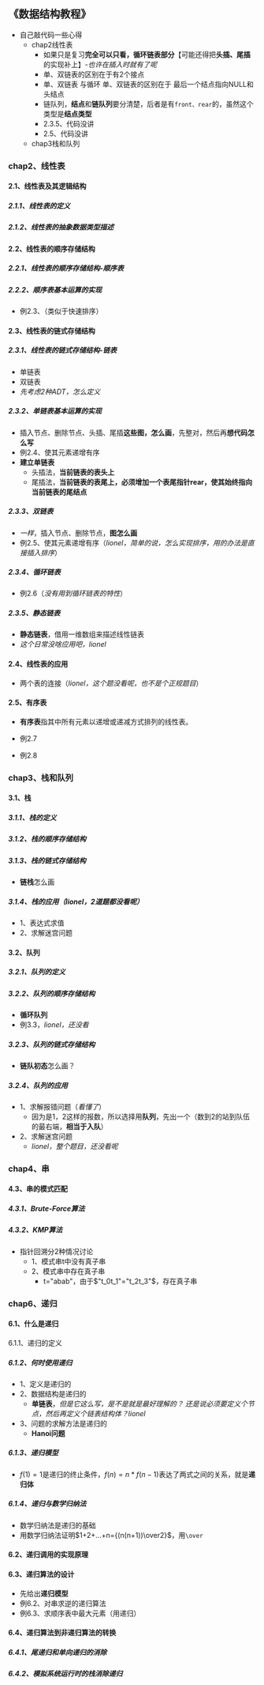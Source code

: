 ## 《数据结构教程》

+ 自己敲代码一些心得
  + chap2线性表
    + 如果只是复习**完全可以只看，循环链表部分**【可能还得把**头插、尾插**的实现补上】-*也许在插入时就有了呢*
    + 单、双链表的区别在于有2个接点
    + 单、双链表 与循环 单、双链表的区别在于 最后一个结点指向NULL和头结点
    + 链队列，**结点**和**链队列**要分清楚，后者是有`front、rear`的，虽然这个类型是**结点类型**
    + 2.3.5、代码没讲
    + 2.5、代码没讲
  + chap3栈和队列

### chap2、线性表

#### 2.1、线性表及其逻辑结构

##### 2.1.1、线性表的定义

##### 2.1.2、线性表的抽象数据类型描述

#### 2.2、线性表的顺序存储结构

##### 2.2.1、线性表的顺序存储结构-顺序表

##### 2.2.2、顺序表基本运算的实现

+ 例2.3、（类似于快速排序）

#### 2.3、线性表的链式存储结构

##### 2.3.1、线性表的链式存储结构-链表

+ 单链表
+ 双链表
+ *先考虑2种ADT，怎么定义*

##### 2.3.2、单链表基本运算的实现

+ 插入节点、删除节点、头插、尾插**这些图，怎么画**，先整对，然后再**想代码怎么写**
+ 例2.4、使其元素递增有序
+ **建立单链表**
  + 头插法，**当前链表的表头上**
  + 尾插法，**当前链表的表尾上，必须增加一个表尾指针rear，使其始终指向当前链表的尾结点**

##### 2.3.3、双链表

+ *一样*，插入节点、删除节点，**图怎么画**
+ 例2.5、使其元素递增有序（*lionel，简单的说，怎么实现排序，用的办法是直接插入排序*）

##### 2.3.4、循环链表

+ 例2.6（*没有用到循环链表的特性*）

##### 2.3.5、静态链表

+ **静态链表**，借用一维数组来描述线性链表
+ *这个日常没啥应用吧，lionel*

#### 2.4、线性表的应用

+ 两个表的连接（*lionel，这个题没看呢，也不是个正规题目*）

#### 2.5、有序表

+ **有序表**指其中所有元素以递增或递减方式排列的线性表。

+ 例2.7
+ 例2.8

### chap3、栈和队列

#### 3.1、栈

##### 3.1.1、栈的定义

##### 3.1.2、栈的顺序存储结构

##### 3.1.3、栈的链式存储结构

+ **链栈**怎么画

##### 3.1.4、栈的应用（*lionel，2道题都没看呢*）

+ 1、表达式求值
+ 2、求解迷宫问题

#### 3.2、队列

##### 3.2.1、队列的定义

##### 3.2.2、队列的顺序存储结构

+ **循环队列**
+ 例3.3，*lionel，还没看*

##### 3.2.3、队列的链式存储结构

+ **链队初态**怎么画？

##### 3.2.4、队列的应用

+ 1、求解报错问题（*看懂了*）
  + 因为是1，2这样的报数，所以选择用**队列**，先出一个（数到2的站到队伍的最右端，**相当于入队**）
+ 2、求解迷宫问题
  + *lionel，整个题目，还没看呢*

### chap4、串

#### 4.3、串的模式匹配

##### 4.3.1、Brute-Force算法

##### 4.3.2、KMP算法

+ 指针回溯分2种情况讨论
  + 1、模式串t中没有真子串
  + 2、模式串中存在真子串
    + t="abab"，由于$"t_0t_1"="t_2t_3"$，存在真子串

### chap6、递归

#### 6.1、什么是递归

6.1.1、递归的定义

##### 6.1.2、何时使用递归

+ 1、定义是递归的
+ 2、数据结构是递归的
  + **单链表**，*但是它这么写，是不是就是最好理解的？ 还是说必须要定义个节点，然后再定义个链表结构体？lionel*
+ 3、问题的求解方法是递归的
  + **Hanoi问题**

##### 6.1.3、递归模型

+ $f(1)=1$是递归的终止条件，$f(n)=n*f(n-1)$表达了两式之间的关系，就是**递归体**

##### 6.1.4、递归与数学归纳法

+ 数学归纳法是递归的基础
+ 用数学归纳法证明$1+2+...+n={(n(n+1))\over2}$，用`\over`

#### 6.2、递归调用的实现原理

#### 6.3、递归算法的设计

+ 先给出**递归模型**
+ 例6.2、对串求逆的递归算法
+ 例6.3、求顺序表中最大元素（用递归）

#### 6.4、递归算法到非递归算法的转换

##### 6.4.1、尾递归和单向递归的消除

##### 6.4.2、模拟系统运行时的栈消除递归
